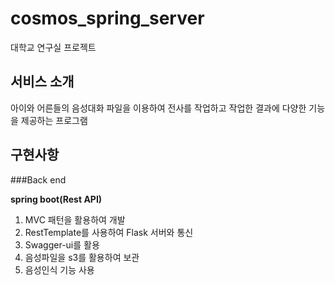 # cosmos_spring_server
대학교 연구실 프로젝트

## 서비스 소개
아이와 어른들의 음성대화 파일을 이용하여 전사를 작업하고 작업한 결과에 다양한 기능을 제공하는 프로그램

## 구현사항

###Back end

**spring boot(Rest API)**
1. MVC 패턴을 활용하여 개발
2. RestTemplate를 사용하여 Flask 서버와 통신
3. Swagger-ui를 활용
4. 음성파일을 s3를 활용하여 보관
5. 음성인식 기능 사용



